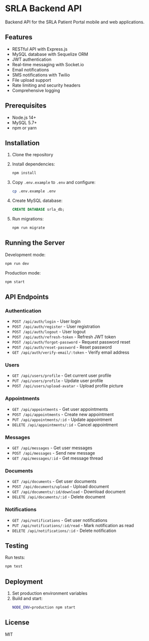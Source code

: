 # SRLA Backend API

Backend API for the SRLA Patient Portal mobile and web applications.

## Features

- RESTful API with Express.js
- MySQL database with Sequelize ORM
- JWT authentication
- Real-time messaging with Socket.io
- Email notifications
- SMS notifications with Twilio
- File upload support
- Rate limiting and security headers
- Comprehensive logging

## Prerequisites

- Node.js 14+
- MySQL 5.7+
- npm or yarn

## Installation

1. Clone the repository
2. Install dependencies:
   ```bash
   npm install
   ```

3. Copy `.env.example` to `.env` and configure:
   ```bash
   cp .env.example .env
   ```

4. Create MySQL database:
   ```sql
   CREATE DATABASE srla_db;
   ```

5. Run migrations:
   ```bash
   npm run migrate
   ```

## Running the Server

Development mode:
```bash
npm run dev
```

Production mode:
```bash
npm start
```

## API Endpoints

### Authentication
- `POST /api/auth/login` - User login
- `POST /api/auth/register` - User registration
- `POST /api/auth/logout` - User logout
- `POST /api/auth/refresh-token` - Refresh JWT token
- `POST /api/auth/forgot-password` - Request password reset
- `POST /api/auth/reset-password` - Reset password
- `GET /api/auth/verify-email/:token` - Verify email address

### Users
- `GET /api/users/profile` - Get current user profile
- `PUT /api/users/profile` - Update user profile
- `POST /api/users/upload-avatar` - Upload profile picture

### Appointments
- `GET /api/appointments` - Get user appointments
- `POST /api/appointments` - Create new appointment
- `PUT /api/appointments/:id` - Update appointment
- `DELETE /api/appointments/:id` - Cancel appointment

### Messages
- `GET /api/messages` - Get user messages
- `POST /api/messages` - Send new message
- `GET /api/messages/:id` - Get message thread

### Documents
- `GET /api/documents` - Get user documents
- `POST /api/documents/upload` - Upload document
- `GET /api/documents/:id/download` - Download document
- `DELETE /api/documents/:id` - Delete document

### Notifications
- `GET /api/notifications` - Get user notifications
- `PUT /api/notifications/:id/read` - Mark notification as read
- `DELETE /api/notifications/:id` - Delete notification

## Testing

Run tests:
```bash
npm test
```

## Deployment

1. Set production environment variables
2. Build and start:
   ```bash
   NODE_ENV=production npm start
   ```

## License

MIT
